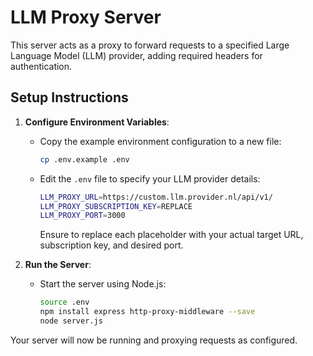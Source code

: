 # LLM Proxy Server

This server acts as a proxy to forward requests to a specified Large Language Model (LLM) provider, adding required headers for authentication.

## Setup Instructions

1. **Configure Environment Variables**:

   - Copy the example environment configuration to a new file:
     ```bash
     cp .env.example .env
     ```

   - Edit the `.env` file to specify your LLM provider details:
     ```bash
     LLM_PROXY_URL=https://custom.llm.provider.nl/api/v1/
     LLM_PROXY_SUBSCRIPTION_KEY=REPLACE
     LLM_PROXY_PORT=3000
     ```
     Ensure to replace each placeholder with your actual target URL, subscription key, and desired port.

2. **Run the Server**:

   - Start the server using Node.js:
     ```bash
     source .env
     npm install express http-proxy-middleware --save
     node server.js
     ```

Your server will now be running and proxying requests as configured.
